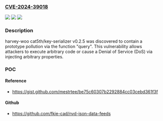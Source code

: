 ### [CVE-2024-39018](https://cve.mitre.org/cgi-bin/cvename.cgi?name=CVE-2024-39018)
![](https://img.shields.io/static/v1?label=Product&message=n%2Fa&color=blue)
![](https://img.shields.io/static/v1?label=Version&message=n%2Fa&color=blue)
![](https://img.shields.io/static/v1?label=Vulnerability&message=n%2Fa&color=brighgreen)

### Description

harvey-woo cat5th/key-serializer v0.2.5 was discovered to contain a prototype pollution via the function "query". This vulnerability allows attackers to execute arbitrary code or cause a Denial of Service (DoS) via injecting arbitrary properties.

### POC

#### Reference
- https://gist.github.com/mestrtee/be75c60307b2292884cc03cebd361f3f

#### Github
- https://github.com/fkie-cad/nvd-json-data-feeds

